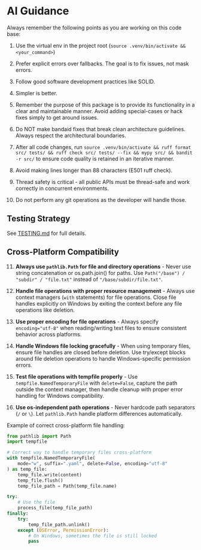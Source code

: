 # AI Guidance

Always remember the following points as you are working on this code base:

1. Use the virtual env in the project root (`source .venv/bin/activate && <your_command>`)

2. Prefer explicit errors over fallbacks. The goal is to fix issues, not mask errors.

3. Follow good software development practices like SOLID.

4. Simpler is better.

5. Remember the purpose of this package is to provide its functionality in a clear and maintainable manner. Avoid adding special-cases or hack fixes simply to get around issues.

6. Do NOT make bandaid fixes that break clean architecture guidelines. Always respect the architectural boundaries.

7. After all code changes, run `source .venv/bin/activate && ruff format src/ tests/ && ruff check src/ tests/ --fix && mypy src/ && bandit -r src/` to ensure code quality is retained in an iterative manner.

8. Avoid making lines longer than 88 characters (E501 ruff check).

9. Thread safety is critical - all public APIs must be thread-safe and work correctly in concurrent environments.

10. Do not perform any git operations as the developer will handle those.

## Testing Strategy

See [TESTING.md](TESTING.md) for full details.

## Cross-Platform Compatibility

11. **Always use `pathlib.Path` for file and directory operations** - Never use string concatenation or os.path.join() for paths. Use `Path("/base") / "subdir" / "file.txt"` instead of `"/base/subdir/file.txt"`.

12. **Handle file operations with proper resource management** - Always use context managers (`with` statements) for file operations. Close file handles explicitly on Windows by exiting the context before any file operations like deletion.

13. **Use proper encoding for file operations** - Always specify `encoding="utf-8"` when reading/writing text files to ensure consistent behavior across platforms.

14. **Handle Windows file locking gracefully** - When using temporary files, ensure file handles are closed before deletion. Use try/except blocks around file deletion operations to handle Windows-specific permission errors.

15. **Test file operations with tempfile properly** - Use `tempfile.NamedTemporaryFile` with `delete=False`, capture the path outside the context manager, then handle cleanup with proper error handling for Windows compatibility.

16. **Use os-independent path operations** - Never hardcode path separators (`/` or `\`). Let `pathlib.Path` handle platform differences automatically.

Example of correct cross-platform file handling:

```python
from pathlib import Path
import tempfile

# Correct way to handle temporary files cross-platform
with tempfile.NamedTemporaryFile(
    mode="w", suffix=".yaml", delete=False, encoding="utf-8"
) as temp_file:
    temp_file.write(content)
    temp_file.flush()
    temp_file_path = Path(temp_file.name)

try:
    # Use the file
    process_file(temp_file_path)
finally:
    try:
        temp_file_path.unlink()
    except (OSError, PermissionError):
        # On Windows, sometimes the file is still locked
        pass
```
